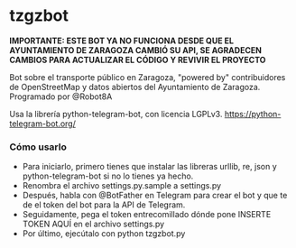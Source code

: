 # tzgzbot
**IMPORTANTE: ESTE BOT YA NO FUNCIONA DESDE QUE EL AYUNTAMIENTO DE ZARAGOZA CAMBIÓ SU API, SE AGRADECEN CAMBIOS PARA ACTUALIZAR EL CÓDIGO Y REVIVIR EL PROYECTO**

Bot sobre el transporte público en Zaragoza, "powered by" contribuidores de OpenStreetMap y datos abiertos del Ayuntamiento de Zaragoza. Programado por @Robot8A

Usa la librería python-telegram-bot, con licencia LGPLv3. https://python-telegram-bot.org/


### Cómo usarlo
* Para iniciarlo, primero tienes que instalar las libreras urllib, re, json y python-telegram-bot si no lo tienes ya hecho.
* Renombra el archivo settings.py.sample a settings.py
* Después, habla con @BotFather en Telegram para crear el bot y que te de el token del bot para la API de Telegram.
* Seguidamente, pega el token entrecomillado dónde pone INSERTE TOKEN AQUÍ en el archivo settings.py
* Por último, ejecútalo con python tzgzbot.py
